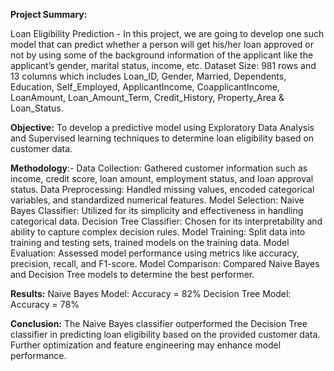 **Project Summary:**

Loan Eligibility Prediction - In this project, we are going to develop one such model that can predict whether a person will get his/her loan approved or not by using some of the background information of the applicant like the applicant’s gender, marital status, income, etc. Dataset Size: 981 rows and 13 columns which includes Loan_ID, Gender, Married, Dependents, Education, Self_Employed, ApplicantIncome, CoapplicantIncome, LoanAmount, Loan_Amount_Term, Credit_History, Property_Area & Loan_Status.

**Objective:** 
To develop a predictive model using Exploratory Data Analysis and Supervised learning techniques to determine loan eligibility based on customer data.

**Methodology**:-
Data Collection:
Gathered customer information such as income, credit score, loan amount, employment status, and loan approval status.
Data Preprocessing:
Handled missing values, encoded categorical variables, and standardized numerical features.
Model Selection:
Naive Bayes Classifier: Utilized for its simplicity and effectiveness in handling categorical data.
Decision Tree Classifier: Chosen for its interpretability and ability to capture complex decision rules.
Model Training: Split data into training and testing sets, trained models on the training data.
Model Evaluation: Assessed model performance using metrics like accuracy, precision, recall, and F1-score.
Model Comparison: Compared Naive Bayes and Decision Tree models to determine the best performer.

**Results:**
Naive Bayes Model: Accuracy = 82%
Decision Tree Model: Accuracy = 78%

**Conclusion:**
The Naive Bayes classifier outperformed the Decision Tree classifier in predicting loan eligibility based on the provided customer data. Further optimization and feature engineering may enhance model performance.


